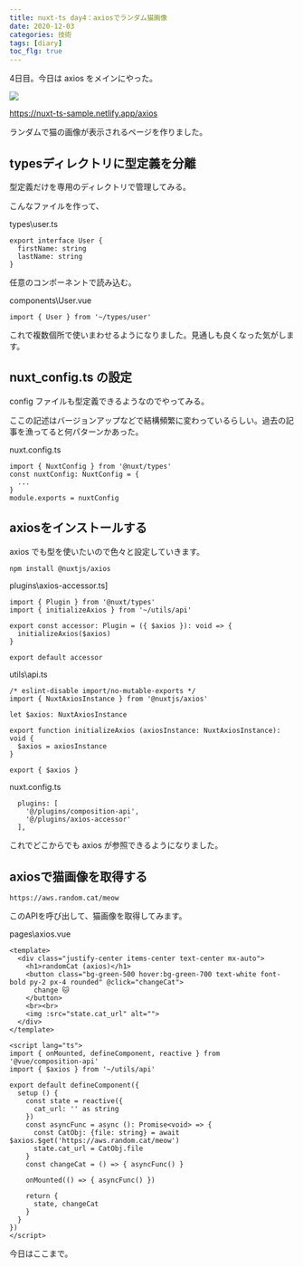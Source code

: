 ```yaml
---
title: nuxt-ts day4：axiosでランダム猫画像
date: 2020-12-03
categories: 技術
tags: [diary]
toc_flg: true
---
```


4日目。今日は axios をメインにやった。

![](https://firebasestorage.googleapis.com/v0/b/hukurouo.appspot.com/o/image%2Frapture_20201204001012.png?alt=media&token=59763a8a-b04f-4c7d-b57a-8da0fe01b930)

https://nuxt-ts-sample.netlify.app/axios

ランダムで猫の画像が表示されるページを作りました。

## typesディレクトリに型定義を分離

型定義だけを専用のディレクトリで管理してみる。

こんなファイルを作って、

types\user.ts
~~~ts{}[]
export interface User {
  firstName: string
  lastName: string
}
~~~

任意のコンポーネントで読み込む。

components\User.vue
~~~ts{}[]
import { User } from '~/types/user'
~~~

これで複数個所で使いまわせるようになりました。見通しも良くなった気がします。

## nuxt_config.ts の設定

config ファイルも型定義できるようなのでやってみる。

ここの記述はバージョンアップなどで結構頻繁に変わっているらしい。過去の記事を漁ってると何パターンかあった。

nuxt.config.ts
~~~ts{}[]
import { NuxtConfig } from '@nuxt/types'
const nuxtConfig: NuxtConfig = {
  ...
}
module.exports = nuxtConfig
~~~


## axiosをインストールする

axios でも型を使いたいので色々と設定していきます。

~~~bash
npm install @nuxtjs/axios
~~~

plugins\axios-accessor.ts]
```ts{}[]
import { Plugin } from '@nuxt/types'
import { initializeAxios } from '~/utils/api'

export const accessor: Plugin = ({ $axios }): void => {
  initializeAxios($axios)
}

export default accessor
```

utils\api.ts
~~~ts{}[]
/* eslint-disable import/no-mutable-exports */
import { NuxtAxiosInstance } from '@nuxtjs/axios'

let $axios: NuxtAxiosInstance

export function initializeAxios (axiosInstance: NuxtAxiosInstance): void {
  $axios = axiosInstance
}

export { $axios }
~~~

nuxt.config.ts
~~~ts{}[]
  plugins: [
    '@/plugins/composition-api',
    '@/plugins/axios-accessor'
  ],
~~~

これでどこからでも axios が参照できるようになりました。

## axiosで猫画像を取得する

`https://aws.random.cat/meow`

このAPIを呼び出して、猫画像を取得してみます。

pages\axios.vue
~~~ts{}[]
<template>
  <div class="justify-center items-center text-center mx-auto">
    <h1>randomCat (axios)</h1>
    <button class="bg-green-500 hover:bg-green-700 text-white font-bold py-2 px-4 rounded" @click="changeCat">
      change 🐱
    </button>
    <br><br>
    <img :src="state.cat_url" alt="">
  </div>
</template>

<script lang="ts">
import { onMounted, defineComponent, reactive } from '@vue/composition-api'
import { $axios } from '~/utils/api'

export default defineComponent({
  setup () {
    const state = reactive({
      cat_url: '' as string
    })
    const asyncFunc = async (): Promise<void> => {
      const CatObj: {file: string} = await $axios.$get('https://aws.random.cat/meow')
      state.cat_url = CatObj.file
    }
    const changeCat = () => { asyncFunc() }

    onMounted(() => { asyncFunc() })

    return {
      state, changeCat
    }
  }
})
</script>
~~~

今日はここまで。